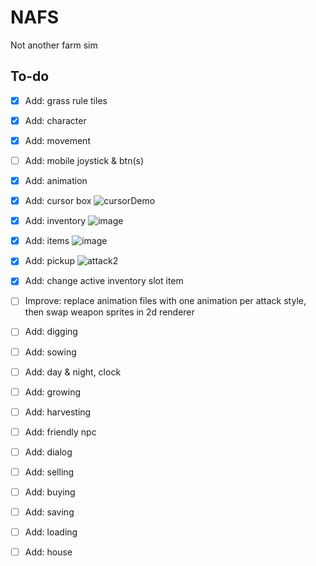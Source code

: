 # NAFS
 Not another farm sim

## To-do 
- [x] Add: grass rule tiles
- [x] Add: character
- [x] Add: movement
- [ ] Add: mobile joystick & btn(s)
- [x] Add: animation
- [x] Add: cursor box
![cursorDemo](https://user-images.githubusercontent.com/14812476/235313122-a5289efa-2253-4ec1-be6c-192fd942185d.gif)
- [x] Add: inventory
![image](https://user-images.githubusercontent.com/14812476/235313197-a6ba4c14-b0cf-4db0-86ad-5fe7a8b204c6.png)
- [x] Add: items
![image](https://user-images.githubusercontent.com/14812476/235313168-3b0b7253-580e-45f9-9b78-bdd504cf4bc1.png)
- [x] Add: pickup
![attack2](https://user-images.githubusercontent.com/14812476/235312566-dc17252b-f5f3-47f7-bc32-e1dad7c4b735.gif)
- [x] Add: change active inventory slot item
- [ ] Improve: replace animation files with one animation
      per attack style, then swap weapon sprites in 2d renderer
- [ ] Add: digging
- [ ] Add: sowing
- [ ] Add: day & night, clock
- [ ] Add: growing
- [ ] Add: harvesting
- [ ] Add: friendly npc
- [ ] Add: dialog
- [ ] Add: selling
- [ ] Add: buying
- [ ] Add: saving
- [ ] Add: loading 
- [ ] Add: house

